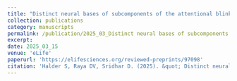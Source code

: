 ```yaml
---
title: "Distinct neural bases of subcomponents of the attentional blink"
collection: publications
category: manuscripts
permalink: /publication/2025_03_Distinct neural bases of subcomponents of the attentional blink
excerpt:
date: 2025_03_15
venue: 'eLife'
paperurl: 'https://elifesciences.org/reviewed-preprints/97098'
citation: 'Halder S, Raya DV, Sridhar D. (2025). &quot; Distinct neural bases of subcomponents of the attentional blink &quot; <i> eLife </i>.'
---
```

